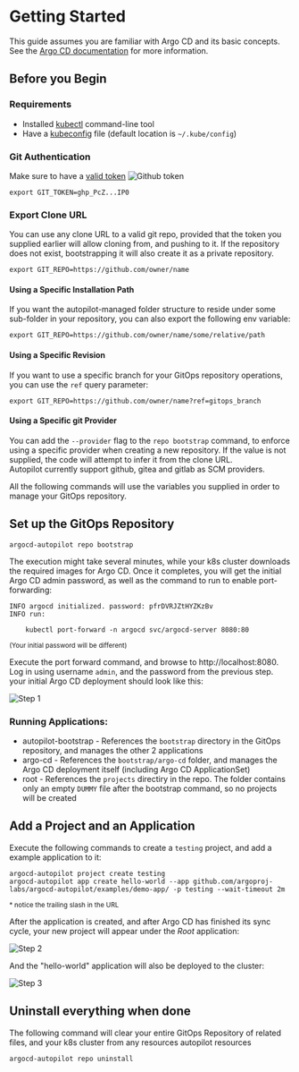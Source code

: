# Getting Started

This guide assumes you are familiar with Argo CD and its basic concepts. See the [Argo CD documentation](https://argoproj.github.io/argo-cd/core_concepts/) for more information.

## Before you Begin 
### Requirements

* Installed [kubectl](https://kubernetes.io/docs/tasks/tools/install-kubectl/) command-line tool
* Have a [kubeconfig](https://kubernetes.io/docs/tasks/access-application-cluster/configure-access-multiple-clusters/) file (default location is `~/.kube/config`)

### Git Authentication
Make sure to have a [valid token](https://docs.github.com/en/github/authenticating-to-github/creating-a-personal-access-token)
![Github token](assets/github_token.png)
```
export GIT_TOKEN=ghp_PcZ...IP0
```

### Export Clone URL
You can use any clone URL to a valid git repo, provided that the token you supplied earlier will allow cloning from, and pushing to it.
If the repository does not exist, bootstrapping it will also create it as a private repository.
```
export GIT_REPO=https://github.com/owner/name
```

#### Using a Specific Installation Path
If you want the autopilot-managed folder structure to reside under some sub-folder in your repository, you can also export the following env variable:
```
export GIT_REPO=https://github.com/owner/name/some/relative/path
```

#### Using a Specific Revision
If you want to use a specific branch for your GitOps repository operations, you can use the `ref` query parameter:
```
export GIT_REPO=https://github.com/owner/name?ref=gitops_branch
```

#### Using a Specific git Provider
You can add the `--provider` flag to the `repo bootstrap` command, to enforce using a specific provider when creating a new repository. If the value is not supplied, the code will attempt to infer it from the clone URL.  
Autopilot currently support github, gitea and gitlab as SCM providers.

All the following commands will use the variables you supplied in order to manage your GitOps repository.

## Set up the GitOps Repository
```
argocd-autopilot repo bootstrap
```
The execution might take several minutes, while your k8s cluster downloads the required images for Argo CD.
Once it completes, you will get the initial Argo CD admin password, as well as the command to run to enable port-forwarding:
```
INFO argocd initialized. password: pfrDVRJZtHYZKzBv 
INFO run:

    kubectl port-forward -n argocd svc/argocd-server 8080:80
```
<sub>(Your initial password will be different)</sub>

Execute the port forward command, and browse to http://localhost:8080. Log in using username `admin`, and the password from the previous step. your initial Argo CD deployment should look like this:

![Step 1](assets/getting_started_1.png)

### Running Applications:
* autopilot-bootstrap - References the `bootstrap` directory in the GitOps repository, and manages the other 2 applications
* argo-cd - References the `bootstrap/argo-cd` folder, and manages the Argo CD deployment itself (including Argo CD ApplicationSet)
* root - References the `projects` directiry in the repo. The folder contains only an empty `DUMMY` file after the bootstrap command, so no projects will be created

## Add a Project and an Application
Execute the following commands to create a `testing` project, and add a example application to it:
```
argocd-autopilot project create testing
argocd-autopilot app create hello-world --app github.com/argoproj-labs/argocd-autopilot/examples/demo-app/ -p testing --wait-timeout 2m
```
<sub>* notice the trailing slash in the URL</sub>

After the application is created, and after Argo CD has finished its sync cycle, your new project will appear under the *Root* application:

![Step 2](assets/getting_started_2.png)

And the "hello-world" application will also be deployed to the cluster:

![Step 3](assets/getting_started_3.png)

## Uninstall everything when done
The following command will clear your entire GitOps Repository of related files, and your k8s cluster from any resources autopilot resources
```
argocd-autopilot repo uninstall
```
